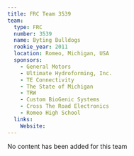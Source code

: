 ```yaml
---
title: FRC Team 3539
team:
  type: FRC
  number: 3539
  name: Byting Bulldogs
  rookie_year: 2011
  location: Romeo, Michigan, USA
  sponsors:
    - General Motors
    - Ultimate Hydroforming, Inc.
    - TE Connectivity
    - The State of Michigan
    - TRW
    - Custom BioGenic Systems
    - Cross The Road Electronics
    - Romeo High School
  links:
    Website: 
---
```

No content has been added for this team